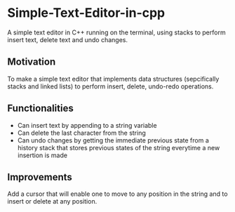 # Simple-Text-Editor-in-cpp
A simple text editor in C++ running on the terminal, using stacks to perform insert text, delete text and undo changes.

## Motivation
To make a simple text editor that implements data structures (sepcifically stacks and linked lists) to perform insert, delete, undo-redo operations.

## Functionalities
+ Can insert text by appending to a string variable
+ Can delete the last character from the string
+ Can undo changes by getting the immediate previous state from a history stack that stores previous states of the string everytime a new insertion is made

## Improvements
Add a cursor that will enable one to move to any position in the string and to insert or delete at any position.

